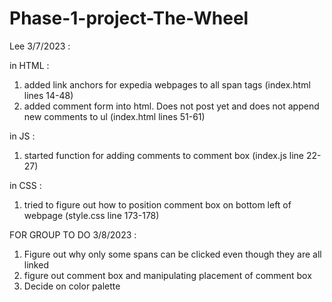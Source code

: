 # Phase-1-project-The-Wheel

Lee 3/7/2023 : 

in HTML : 
1. added link anchors for expedia webpages to all span tags (index.html lines 14-48)
2. added comment form into html. Does not post yet and does not append new comments to ul 
(index.html lines 51-61)

in JS : 
1. started function for adding comments to comment box (index.js line 22-27)

in CSS : 
1. tried to figure out how to position comment box on bottom left of webpage (style.css line 173-178)

FOR GROUP TO DO 3/8/2023 : 
1. Figure out why only some spans can be clicked even though they are all linked
2. figure out comment box and manipulating placement of comment box
3. Decide on color palette 